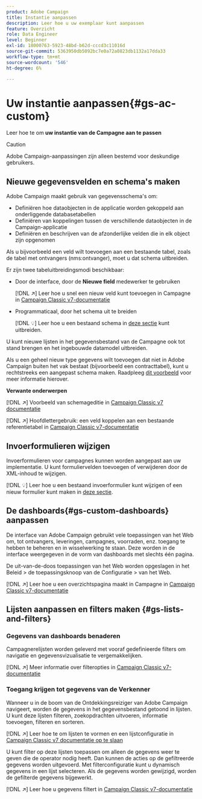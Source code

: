 ```yaml
---
product: Adobe Campaign
title: Instantie aanpassen
description: Leer hoe u uw exemplaar kunt aanpassen
feature: Overzicht
role: Data Engineer
level: Beginner
exl-id: 18000763-5923-48bd-b62d-cccd3c11016d
source-git-commit: 5363950db5092bc7e0a72a0823db1132a17dda33
workflow-type: tm+mt
source-wordcount: '546'
ht-degree: 6%

---
```


# Uw instantie aanpassen{#gs-ac-custom}

Leer hoe te om **uw instantie van de Campagne aan te passen**

>[!CAUTION]
>
>Adobe Campaign-aanpassingen zijn alleen bestemd voor deskundige gebruikers.

## Nieuwe gegevensvelden en schema&#39;s maken

Adobe Campaign maakt gebruik van gegevensschema&#39;s om:

* Definiëren hoe dataobjecten in de applicatie worden gekoppeld aan onderliggende databasetabellen
* Definiëren van koppelingen tussen de verschillende dataobjecten in de Campaign-applicatie
* Definiëren en beschrijven van de afzonderlijke velden die in elk object zijn opgenomen

Als u bijvoorbeeld een veld wilt toevoegen aan een bestaande tabel, zoals de tabel met ontvangers (nms:ontvanger), moet u dat schema uitbreiden.

Er zijn twee tabeluitbreidingsmodi beschikbaar:

* Door de interface, door de **Nieuwe field** medewerker te gebruiken

   [!DNL :arrow_upper_right:] Leer hoe u snel een nieuw veld kunt toevoegen in Campagne in  [Campaign Classic v7-documentatie](https://experienceleague.adobe.com/docs/campaign-classic/using/configuring-campaign-classic/editing-schemas/new-field-wizard.html?lang=en#configuring-campaign-classic)

* Programmaticaal, door het schema uit te breiden

   [!DNL :bulb:] Leer hoe u een bestaand schema in  [deze sectie](../dev/extend-schema.md) kunt uitbreiden.


U kunt nieuwe lijsten in het gegevensbestand van de Campagne ook tot stand brengen en het ingebouwde datamodel uitbreiden.

Als u een geheel nieuw type gegevens wilt toevoegen dat niet in Adobe Campaign buiten het vak bestaat (bijvoorbeeld een contracttabel), kunt u rechtstreeks een aangepast schema maken. Raadpleeg [dit voorbeeld](../dev/create-schema.md#example--creating-a-contract-table) voor meer informatie hierover.

**Verwante onderwerpen**

[!DNL :arrow_upper_right:] Voorbeeld van schemageditie in  [Campaign Classic v7 documentatie](https://experienceleague.adobe.com/docs/campaign-classic/using/configuring-campaign-classic/editing-schemas/examples-of-schemas-edition.html?lang=en#configuring-campaign-classic)

[!DNL :arrow_upper_right:] Hoofdlettergebruik: een veld koppelen aan een bestaande referentietabel in  [Campaign Classic v7-documentatie](https://experienceleague.adobe.com/docs/campaign-classic/using/configuring-campaign-classic/editing-schemas/examples-of-schemas-edition.html?lang=en#uc-link)


## Invoerformulieren wijzigen

Invoerformulieren voor campagnes kunnen worden aangepast aan uw implementatie. U kunt formuliervelden toevoegen of verwijderen door de XML-inhoud te wijzigen.

[!DNL :bulb:] Leer hoe u een bestaand invoerformulier kunt wijzigen of een nieuw formulier kunt maken in  [deze sectie](../dev/forms.md).

## De dashboards{#gs-custom-dashboards} aanpassen

De interface van Adobe Campaign gebruikt vele toepassingen van het Web om, tot ontvangers, leveringen, campagnes, voorraden, enz. toegang te hebben te beheren en in wisselwerking te staan. Deze worden in de interface weergegeven in de vorm van dashboards met slechts één pagina.

De uit-van-de-doos toepassingen van het Web worden opgeslagen in het Beleid > de toepassingsknoop van de Configuratie > van het Web.

[!DNL :arrow_upper_right:] Leer hoe u een overzichtspagina maakt in Campagne in  [Campaign Classic v7-documentatie](https://experienceleague.adobe.com/docs/campaign-classic/using/designing-content/web-applications/use-cases--creating-overviews.html?lang=en#creating-a-single-page-web-application)


## Lijsten aanpassen en filters maken {#gs-lists-and-filters}

### Gegevens van dashboards benaderen

Campagnerelijsten worden geleverd met vooraf gedefinieerde filters om navigatie en gegevensvizualisatie te vergemakkelijken.

[!DNL :arrow_upper_right:] Meer informatie over filteropties in  [Campaign Classic v7-documentatie](https://experienceleague.adobe.com/docs/campaign-classic/using/getting-started/filtering-data/filtering-options.html?lang=en#about-filtering)


### Toegang krijgen tot gegevens van de Verkenner

Wanneer u in de boom van de Ontdekkingsreiziger van Adobe Campaign navigeert, worden de gegevens in het gegevensbestand getoond in lijsten. U kunt deze lijsten filteren, zoekopdrachten uitvoeren, informatie toevoegen, filteren en sorteren.

[!DNL :arrow_upper_right:] Leer hoe te om lijsten te vormen en een lijstconfiguratie in  [Campaign Classic v7 documentatie op te slaan](https://experienceleague.adobe.com/docs/campaign-classic/using/getting-started/starting-with-adobe-campaign/campaign-workspace/adobe-campaign-ui-lists.html?lang=en#getting-started)


U kunt filter op deze lijsten toepassen om alleen de gegevens weer te geven die de operator nodig heeft. Dan kunnen de acties op de gefiltreerde gegevens worden uitgevoerd. Met filterconfiguratie kunt u dynamisch gegevens in een lijst selecteren. Als de gegevens worden gewijzigd, worden de gefilterde gegevens bijgewerkt.

[!DNL :arrow_upper_right:] Leer hoe u gegevens filtert in  [Campaign Classic v7-documentatie](https://experienceleague.adobe.com/docs/campaign-classic/using/getting-started/filtering-data/creating-filters.html?lang=en#typology-of-available-filters)
